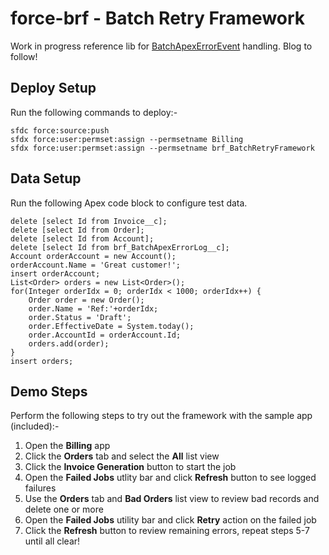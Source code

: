 # force-brf - Batch Retry Framework

Work in progress reference lib for [BatchApexErrorEvent](https://developer.salesforce.com/docs/atlas.en-us.object_reference.meta/object_reference/sforce_api_objects_batchapexerrorevent.htm) handling. Blog to follow!

Deploy Setup
------------
Run the following commands to deploy:-

```
sfdc force:source:push
sfdx force:user:permset:assign --permsetname Billing
sfdx force:user:permset:assign --permsetname brf_BatchRetryFramework
```

Data Setup
----------
Run the following Apex code block to configure test data.

```
delete [select Id from Invoice__c];
delete [select Id from Order];
delete [select Id from Account];
delete [select Id from brf_BatchApexErrorLog__c];
Account orderAccount = new Account();
orderAccount.Name = 'Great customer!';
insert orderAccount;
List<Order> orders = new List<Order>();
for(Integer orderIdx = 0; orderIdx < 1000; orderIdx++) {
    Order order = new Order();
    order.Name = 'Ref:'+orderIdx;
    order.Status = 'Draft';
    order.EffectiveDate = System.today();
    order.AccountId = orderAccount.Id;
    orders.add(order);
}
insert orders;
```

Demo Steps
----------

Perform the following steps to try out the framework with the sample app (included):-

1. Open the **Billing** app
2. Click the **Orders** tab and select the **All** list view
3. Click the **Invoice Generation** button to start the job
4. Open the **Failed Jobs** utlity bar and click **Refresh** button to see logged failures
5. Use the **Orders** tab and **Bad Orders** list view to review bad records and delete one or more
6. Open the **Failed Jobs** utility bar and click **Retry** action on the failed job
7. Click the **Refresh** button to review remaining errors, repeat steps 5-7 until all clear!